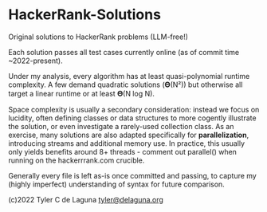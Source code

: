 # HackerRank-Solutions
Original solutions to HackerRank problems (LLM-free!)

Each solution passes all test cases currently online (as of commit time ~2022-present). 

Under my analysis, every algorithm has at least quasi-polynomial runtime complexity. A few demand quadratic solutions (𝚯(N²)) but otherwise all target a linear runtime or at least 𝚯(N log N). 

Space complexity is usually a secondary consideration: instead we focus on lucidity, often defining classes or data structures to more cogently illustrate the solution, or even investigate a rarely-used collection class. As an exercise, many solutions are also adapted specifically for **parallelization**, introducing streams and additional memory use. In practice, this usually only yields benefits around 8+ threads - comment out parallel() when running on the hackerrrank.com crucible.

Generally every file is left as-is once committed and passing, to capture my (highly imperfect) understanding of syntax for future comparison.

(c)2022 Tyler C de Laguna <tyler@delaguna.org>

